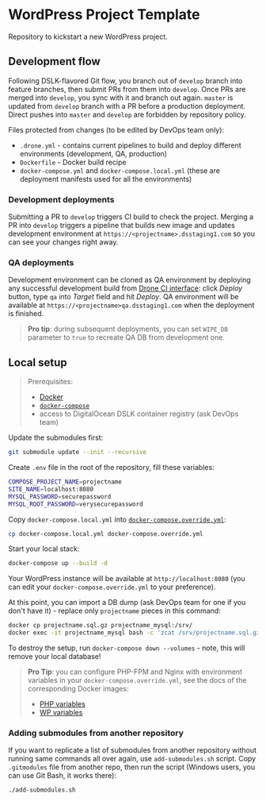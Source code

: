 # WordPress Project Template

Repository to kickstart a new WordPress project.

## Development flow

Following DSLK-flavored Git flow, you branch out of `develop` branch into feature branches, then submit PRs from them into `develop`. Once PRs are merged into `develop`, you sync with it and branch out again. `master` is updated from `develop` branch with a PR before a production deployment. Direct pushes into `master` and `develop` are forbidden by repository policy.

Files protected from changes (to be edited by DevOps team only):

* `.drone.yml` - contains current pipelines to build and deploy different environments (development, QA, production)
* `Dockerfile` - Docker build recipe
* `docker-compose.yml` and `docker-compose.local.yml` (these are deployment manifests used for all the environments)

### Development deployments

Submitting a PR to `develop` triggers CI build to check the project. Merging a PR into `develop` triggers a pipeline that builds new image and updates development environment at `https://<projectname>.dsstaging1.com` so you can see your changes right away.

### QA deployments

Development environment can be cloned as QA environment by deploying any successful development build from [Drone CI interface](https://ci.dsstaging1.com): click _Deploy_ button, type `qa` into _Target_ field and hit _Deploy_. QA environment will be available at `https://<projectname>qa.dsstaging1.com` when the deployment is finished.

> **Pro tip**: during subsequent deployments, you can set `WIPE_DB` parameter to `true` to recreate QA DB from development one.

## Local setup

> Prerequisites:
> * [Docker](https://docs.docker.com/get-docker/)
> * [`docker-compose`](https://docs.docker.com/compose/install/)
> * access to DigitalOcean DSLK container registry (ask DevOps team)

Update the submodules first:

```bash
git submodule update --init --recursive
```

Create `.env` file in the root of the repository, fill these variables:

```bash
COMPOSE_PROJECT_NAME=projectname
SITE_NAME=localhost:8080
MYSQL_PASSWORD=securepassword
MYSQL_ROOT_PASSWORD=verysecurepassword
```

Copy `docker-compose.local.yml` into [`docker-compose.override.yml`](https://docs.docker.com/compose/extends/#adding-and-overriding-configuration):

```bash
cp docker-compose.local.yml docker-compose.override.yml
```

Start your local stack:

```bash
docker-compose up --build -d
```

Your WordPress instance will be available at `http://localhost:8080` (you can edit your `docker-compose.override.yml` to your preference).

At this point, you can import a DB dump (ask DevOps team for one if you don't have it) - replace only `projectname` pieces in this command:

```bash
docker cp projectname.sql.gz projectname_mysql:/srv/
docker exec -it projectname_mysql bash -c 'zcat /srv/projectname.sql.gz | mysql -u projectname -p${MYSQL_PASSWORD} projectname'
```

To destroy the setup, run `docker-compose down --volumes` - note, this will remove your local database!

> **Pro Tip**: you can configure PHP-FPM and Nginx with environment variables in your `docker-compose.override.yml`, see the docs of the corresponding Docker images:
> * [PHP variables](https://git.dsstaging1.com/infra/docker-php/src/branch/master/README.md#user-content-environment-variables)
> * [WP variables](https://git.dsstaging1.com/infra/docker-wordpress/src/branch/master/README.md#user-content-environment-variables)

### Adding submodules from another repository

If you want to replicate a list of submodules from another repository without running same commands all over again, use `add-submodules.sh` script. Copy `.gitmodules` file from another repo, then run the script (Windows users, you can use Git Bash, it works there):

```bash
./add-submodules.sh
```
